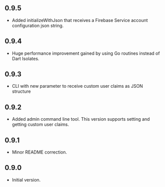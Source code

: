 ## 0.9.5

- Added initializeWithJson that receives a Firebase Service account configuration json string.

## 0.9.4

- Huge performance improvement gained by using Go routines instead of Dart Isolates.


## 0.9.3

- CLI with new parameter to receive custom user claims as JSON structure


## 0.9.2

- Added admin command line tool. This version supports setting and getting custom user claims.

## 0.9.1

- Minor README correction.

## 0.9.0

- Initial version.


